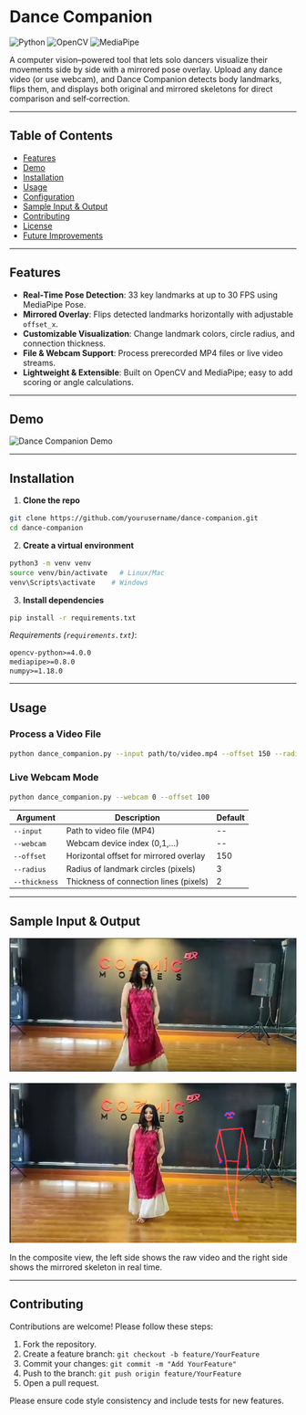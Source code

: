 # Dance Companion

![Python](https://img.shields.io/badge/Python-3.7%2B-blue.svg)
![OpenCV](https://img.shields.io/badge/OpenCV-4.0%2B-green.svg)
![MediaPipe](https://img.shields.io/badge/MediaPipe-0.8%2B-orange.svg)

A computer vision–powered tool that lets solo dancers visualize their movements side by side with a mirrored pose overlay. Upload any dance video (or use webcam), and Dance Companion detects body landmarks, flips them, and displays both original and mirrored skeletons for direct comparison and self‑correction.

- - -

## Table of Contents

* [Features](#features)
* [Demo](#demo)
* [Installation](#installation)
* [Usage](#usage)
* [Configuration](#configuration)
* [Sample Input & Output](#sample-input--output)
* [Contributing](#contributing)
* [License](#license)
* [Future Improvements](#future-improvements)

- - -

## Features

* **Real‑Time Pose Detection**: 33 key landmarks at up to 30 FPS using MediaPipe Pose.
* **Mirrored Overlay**: Flips detected landmarks horizontally with adjustable `offset_x`.
* **Customizable Visualization**: Change landmark colors, circle radius, and connection thickness.
* **File & Webcam Support**: Process prerecorded MP4 files or live video streams.
* **Lightweight & Extensible**: Built on OpenCV and MediaPipe; easy to add scoring or angle calculations.

- - -

## Demo

<img src="docs/demo.gif" alt="Dance Companion Demo" width="600">

- - -

## Installation

1. **Clone the repo**

``` bash
git clone https://github.com/yourusername/dance-companion.git
cd dance-companion
```

2. **Create a virtual environment**

``` bash
python3 -m venv venv
source venv/bin/activate   # Linux/Mac
venv\Scripts\activate    # Windows
```

3. **Install dependencies**

``` bash
pip install -r requirements.txt
```

*Requirements (`requirements.txt`)*:

``` text
opencv-python>=4.0.0
mediapipe>=0.8.0
numpy>=1.18.0
```

- - -

## Usage

### Process a Video File

``` bash
python dance_companion.py --input path/to/video.mp4 --offset 150 --radius 3 --thickness 2
```

### Live Webcam Mode

``` bash
python dance_companion.py --webcam 0 --offset 100
```

| Argument | Description | Default |
| -------- | ----------- | ------- |
| `--input` | Path to video file (MP4) | -- |
| `--webcam` | Webcam device index (0,1,…) | -- |
| `--offset` | Horizontal offset for mirrored overlay | 150 |
| `--radius` | Radius of landmark circles (pixels) | 3 |
| `--thickness` | Thickness of connection lines (pixels) | 2 |

- - -

## Sample Input & Output

![Original Frame](images/input.png)   ![Mirrored Overlay](images/output.png)

In the composite view, the left side shows the raw video and the right side shows the mirrored skeleton in real time.

- - -

## Contributing

Contributions are welcome! Please follow these steps:

1. Fork the repository.
2. Create a feature branch: `git checkout -b feature/YourFeature`
3. Commit your changes: `git commit -m "Add YourFeature"`
4. Push to the branch: `git push origin feature/YourFeature`
5. Open a pull request.

Please ensure code style consistency and include tests for new features.
